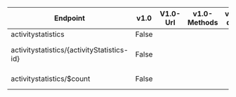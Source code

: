 | Endpoint | v1.0 | V1.0-Url | v1.0-Methods | v1.0-docs | beta | Beta-Url | Beta-Methods | Beta-Docs | Path | Root | Children | Segment |
| ----------| ----------| ----------| ----------| ----------| ----------| ----------| ----------| ----------| ----------| ----------| ----------| ----------|
| activitystatistics| False| | | | True| https://graph.microsoft.com/beta/activitystatistics| Get Post|  | activitystatistics| activitystatistics| 2| activitystatistics|
| activitystatistics/{activityStatistics-id}| False| | | | True| https://graph.microsoft.com/beta/activitystatistics/{activityStatistics-id}| Get Patch Delete|   | activitystatistics {activityStatistics-id}| activitystatistics| 0| {activityStatistics-id}|
| activitystatistics/$count| False| | | | True| https://graph.microsoft.com/beta/activitystatistics/$count| Get| | activitystatistics $count| activitystatistics| 0| $count|
